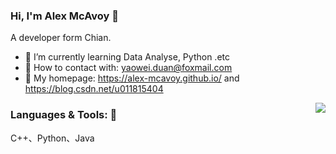 ### Hi, I'm Alex McAvoy 👋

A developer form Chian.

- :orange_book: I’m currently learning Data Analyse, Python .etc
- 💬 How to contact with: yaowei.duan@foxmail.com
- 🌱 My homepage: https://alex-mcavoy.github.io/ and https://blog.csdn.net/u011815404

<!--
**Alex-McAvoy/Alex-McAvoy** is a ✨ _special_ ✨ repository because its `README.md` (this file) appears on your GitHub profile.

Here are some ideas to get you started:

- 🔭 I’m currently working on ...
- 👯 I’m looking to collaborate on ...
- 🤔 I’m looking for help with ...
- 📫 How to reach me: ...
- 😄 Pronouns: ...
- ⚡ Fun fact: ...
- :hammer: Creator of applications and frameworks
- :ram: Founder the ObjCCN
- :meat_on_bone: Meat lover
-->

<img align="right" src="https://github-readme-stats.vercel.app/api?username=Alex-McAvoy&show_icons=true&icon_color=CE1D2D&text_color=718096&bg_color=ffffff&hide_title=true" />

### Languages & Tools: 👋
C++、Python、Java
